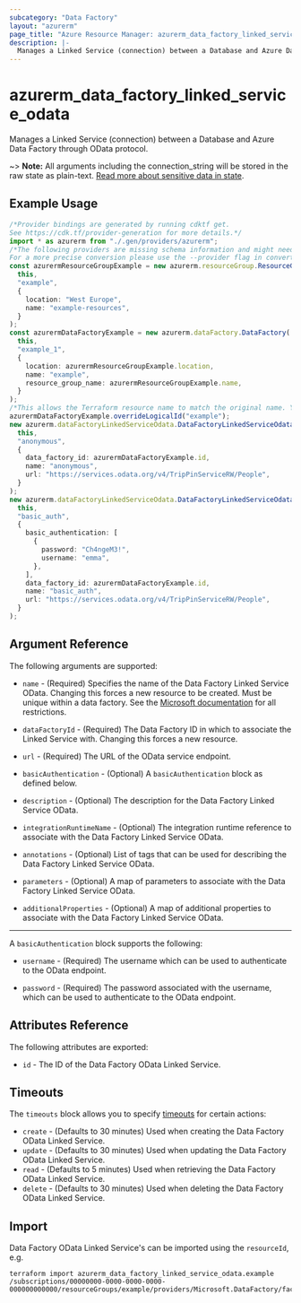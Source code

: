 ```yaml
---
subcategory: "Data Factory"
layout: "azurerm"
page_title: "Azure Resource Manager: azurerm_data_factory_linked_service_odata"
description: |-
  Manages a Linked Service (connection) between a Database and Azure Data Factory through OData protocol.
---
```


# azurerm\_data\_factory\_linked\_service\_odata

Manages a Linked Service (connection) between a Database and Azure Data Factory through OData protocol.

\~> **Note:** All arguments including the connection\_string will be stored in the raw state as plain-text. [Read more about sensitive data in state](/docs/state/sensitive-data.html).

## Example Usage

```typescript
/*Provider bindings are generated by running cdktf get.
See https://cdk.tf/provider-generation for more details.*/
import * as azurerm from "./.gen/providers/azurerm";
/*The following providers are missing schema information and might need manual adjustments to synthesize correctly: azurerm.
For a more precise conversion please use the --provider flag in convert.*/
const azurermResourceGroupExample = new azurerm.resourceGroup.ResourceGroup(
  this,
  "example",
  {
    location: "West Europe",
    name: "example-resources",
  }
);
const azurermDataFactoryExample = new azurerm.dataFactory.DataFactory(
  this,
  "example_1",
  {
    location: azurermResourceGroupExample.location,
    name: "example",
    resource_group_name: azurermResourceGroupExample.name,
  }
);
/*This allows the Terraform resource name to match the original name. You can remove the call if you don't need them to match.*/
azurermDataFactoryExample.overrideLogicalId("example");
new azurerm.dataFactoryLinkedServiceOdata.DataFactoryLinkedServiceOdata(
  this,
  "anonymous",
  {
    data_factory_id: azurermDataFactoryExample.id,
    name: "anonymous",
    url: "https://services.odata.org/v4/TripPinServiceRW/People",
  }
);
new azurerm.dataFactoryLinkedServiceOdata.DataFactoryLinkedServiceOdata(
  this,
  "basic_auth",
  {
    basic_authentication: [
      {
        password: "Ch4ngeM3!",
        username: "emma",
      },
    ],
    data_factory_id: azurermDataFactoryExample.id,
    name: "basic_auth",
    url: "https://services.odata.org/v4/TripPinServiceRW/People",
  }
);

```

## Argument Reference

The following arguments are supported:

*   `name` - (Required) Specifies the name of the Data Factory Linked Service OData. Changing this forces a new resource to be created. Must be unique within a data factory. See the [Microsoft documentation](https://docs.microsoft.com/azure/data-factory/naming-rules) for all restrictions.

*   `dataFactoryId` - (Required) The Data Factory ID in which to associate the Linked Service with. Changing this forces a new resource.

*   `url` - (Required) The URL of the OData service endpoint.

*   `basicAuthentication` - (Optional) A `basicAuthentication` block as defined below.

*   `description` - (Optional) The description for the Data Factory Linked Service OData.

*   `integrationRuntimeName` - (Optional) The integration runtime reference to associate with the Data Factory Linked Service OData.

*   `annotations` - (Optional) List of tags that can be used for describing the Data Factory Linked Service OData.

*   `parameters` - (Optional) A map of parameters to associate with the Data Factory Linked Service OData.

*   `additionalProperties` - (Optional) A map of additional properties to associate with the Data Factory Linked Service OData.

***

A `basicAuthentication` block supports the following:

*   `username` - (Required) The username which can be used to authenticate to the OData endpoint.

*   `password` - (Required) The password associated with the username, which can be used to authenticate to the OData endpoint.

## Attributes Reference

The following attributes are exported:

* `id` - The ID of the Data Factory OData Linked Service.

## Timeouts

The `timeouts` block allows you to specify [timeouts](https://www.terraform.io/language/resources/syntax#operation-timeouts) for certain actions:

* `create` - (Defaults to 30 minutes) Used when creating the Data Factory OData Linked Service.
* `update` - (Defaults to 30 minutes) Used when updating the Data Factory OData Linked Service.
* `read` - (Defaults to 5 minutes) Used when retrieving the Data Factory OData Linked Service.
* `delete` - (Defaults to 30 minutes) Used when deleting the Data Factory OData Linked Service.

## Import

Data Factory OData Linked Service's can be imported using the `resourceId`, e.g.

```shell
terraform import azurerm_data_factory_linked_service_odata.example /subscriptions/00000000-0000-0000-0000-000000000000/resourceGroups/example/providers/Microsoft.DataFactory/factories/example/linkedservices/example
```
